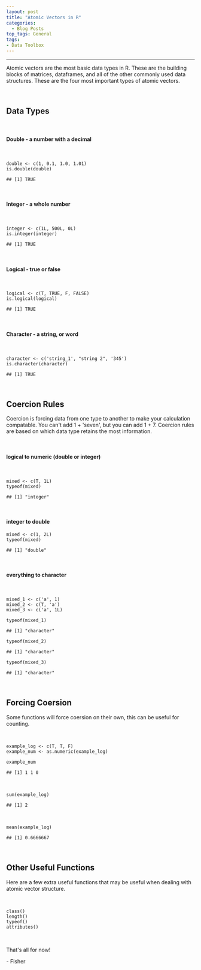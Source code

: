 ```yaml
---
layout: post
title: "Atomic Vectors in R"
categories:
  - Blog Posts
top_tags: General
tags:
- Data Toolbox
---
```


<hr> 

Atomic vectors are the most basic data types in R. These are the building blocks of
matrices, dataframes, and all of the other commonly used data structures. 
 These are the four most important types of atomic vectors. 

<br> 

## Data Types

<br>

#### Double - a number with a decimal

<br> 

    double <- c(1, 0.1, 1.0, 1.01)
    is.double(double)

    ## [1] TRUE

<br>

#### Integer - a whole number

<br>

    integer <- c(1L, 500L, 0L)
    is.integer(integer)

    ## [1] TRUE

<br>

#### Logical - true or false

<br>

    logical <- c(T, TRUE, F, FALSE)
    is.logical(logical)

    ## [1] TRUE

<br>

#### Character - a string, or word

<br>

    character <- c('string_1', "string 2", '345')
    is.character(character)

    ## [1] TRUE

<br>

## Coercion Rules

Coercion is forcing data from one type to another to make your calculation 
compatable. You can't add 1 + 'seven', but you can add 1 + 7. Coercion rules 
are based on which data type retains the most information.

<br>

#### logical to numeric (double or integer)

<br>

    mixed <- c(T, 1L)
    typeof(mixed)

    ## [1] "integer"

<br>

#### integer to double

    mixed <- c(1, 2L)
    typeof(mixed)

    ## [1] "double"

<br>

#### everything to character

<br>

    mixed_1 <- c('a', 1)
    mixed_2 <- c(T, 'a')
    mixed_3 <- c('a', 1L)

    typeof(mixed_1)

    ## [1] "character"

    typeof(mixed_2)

    ## [1] "character"

    typeof(mixed_3)

    ## [1] "character"

<br>

## Forcing Coersion

Some functions will force coersion on their own, this can be useful for counting. 

<br>

    example_log <- c(T, T, F)
    example_num <- as.numeric(example_log)

    example_num

    ## [1] 1 1 0

<br> 

    sum(example_log)

    ## [1] 2

<br>

    mean(example_log)

    ## [1] 0.6666667

<br>

## Other Useful Functions

Here are a few extra useful functions that may be useful when dealing with atomic vector structure.

<br>

```
class() 
length()
typeof()
attributes()
```

<br>

That's all for now!

\- Fisher

<br> 
<br>
